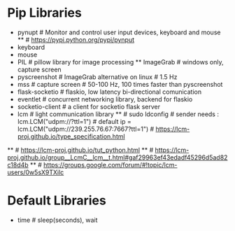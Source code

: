 # Pip Libraries
* pynupt    # Monitor and control user input devices, keyboard and mouse
** # https://pypi.python.org/pypi/pynput 
* keyboard
* mouse
* PIL       # pillow library for image processing
** ImageGrab    # windows only, capture screen
* pyscreenshot  # ImageGrab alternative on linux # 1.5 Hz
* mss       # capture screen # 50-100 Hz, 100 times faster than pyscreenshot
* flask-socketio    # flaskio, low latency bi-directional comunication 
* eventlet  # concurrent networking library, backend for flaskio
* socketio-client   # a client for socketio flask server
* lcm       # light communication library
**          # sudo ldconfig
            # sender needs : lcm.LCM("udpm://?ttl=1")
            # default ip = lcm.LCM("udpm://239.255.76.67:7667?ttl=1")
            # https://lcm-proj.github.io/type_specification.html

**          # https://lcm-proj.github.io/tut_python.html
**          # https://lcm-proj.github.io/group__LcmC__lcm__t.html#gaf29963ef43edadf45296d5ad82c18d4b 
**          # https://groups.google.com/forum/#!topic/lcm-users/0w5sX9TXilc
        
        
# Default Libraries
* time      # sleep(seconds), wait
